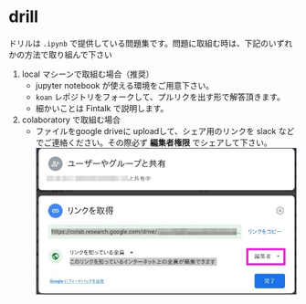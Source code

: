 # drill 

ドリルは `.ipynb` で提供している問題集です。問題に取組む時は、下記のいずれかの方法で取り組んで下さい

1. local マシーンで取組む場合（推奨）
    + jupyter notebook が使える環境をご用意下さい。
    + `koan` レポジトリをフォークして、プルリクを出す形で解答頂きます。
    + 細かいことは Fintalk で説明します。
1. colaboratory で取組む場合
    + ファイルをgoogle driveに uploadして、シェア用のリンクを slack などでご連絡ください。その際必ず **編集者権限** でシェアして下さい。
    ![image](img/drill_colab.jpg)
